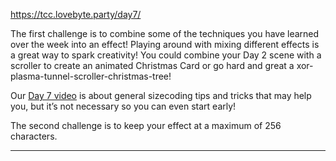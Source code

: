 https://tcc.lovebyte.party/day7/

The first challenge is to combine some of the techniques you have learned over the week into an effect! Playing around with mixing different effects is a great way to spark creativity! You could combine your Day 2 scene with a scroller to create an animated Christmas Card or go hard and great a xor-plasma-tunnel-scroller-christmas-tree!

Our [Day 7 video](https://www.youtube.com/watch?v=bCus9KXBk68) is about general sizecoding tips and tricks that may help you, but it’s not necessary so you can even start early!

The second challenge is to keep your effect at a maximum of 256 characters.

-----
